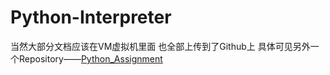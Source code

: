 # Python-Interpreter
当然大部分文档应该在VM虚拟机里面 也全部上传到了Github上
具体可见另外一个Repository——[Python_Assignment](https://github.com/battlin6/Python_Assignment)
